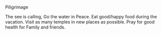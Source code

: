 Piligrimage

The see is calling,
Go the water in Peace.
Eat good/happy food during the vacation.
Visit as many temples in new places as possible.
Pray for good health for Family and friends.